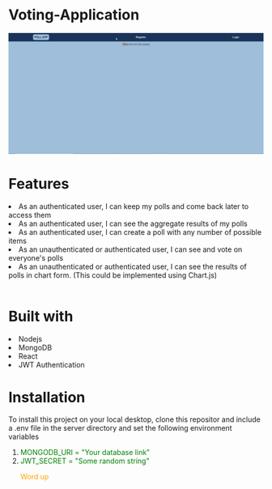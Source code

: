 # Voting-Application
![Voting Application Demo](Demo.gif)

# Features
<li>As an authenticated user, I can keep my polls and come back later to access them</li>
<li>As an authenticated user, I can see the aggregate results of my polls</li>
<li>As an authenticated user, I can create a poll with any number of possible items</li>
<li>As an unauthenticated or authenticated user, I can see and vote on everyone's polls</li>
<li>As an unauthenticated or authenticated user, I can see the results of polls in chart form. (This could be implemented using Chart.js)</li><br>

# Built with
<li>Nodejs</li>
<li>MongoDB</li>
<li>React</li>
<li>JWT Authentication</li>

# Installation
To install this project on your local desktop, clone this repositor and include a .env file in the server directory and set the following environment variables
<ol>
  <li><span style="color: green">MONGODB_URI = "Your database link"</span></li>
  <li><span style="color: green">JWT_SECRET = "Some random string"</span></li>

<span style="color:orange;">Word up</span>
